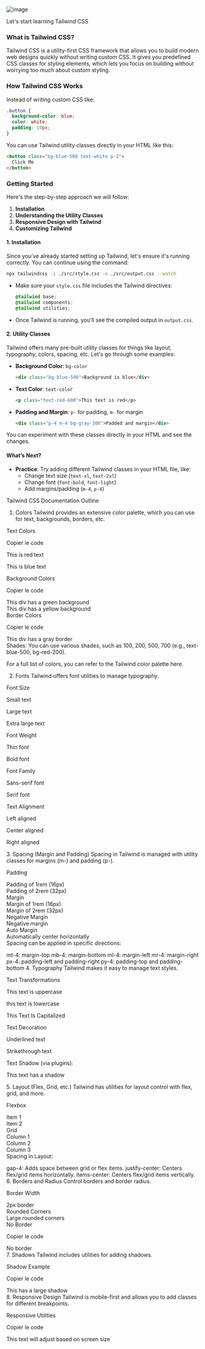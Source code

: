 
 ![image](https://github.com/user-attachments/assets/710777e7-5715-4690-a22e-ed12b0584e91)

 Let's start learning Tailwind CSS 

### What is Tailwind CSS?
Tailwind CSS is a utility-first CSS framework that allows you to build modern web designs quickly without writing custom CSS. It gives you predefined CSS classes for styling  elements, which lets you focus on building without worrying too much about custom styling.

### How Tailwind CSS Works
Instead of writing custom CSS like:
```css
.button {
  background-color: blue;
  color: white;
  padding: 10px;
}
```

You can use Tailwind utility classes directly in your HTML like this:
```html
<button class="bg-blue-500 text-white p-2">
  Click Me
</button>
```

### Getting Started
Here's the step-by-step approach we will follow:

1. **Installation**
2. **Understanding the Utility Classes**
3. **Responsive Design with Tailwind**
4. **Customizing Tailwind**

#### 1. Installation
Since you’ve already started setting up Tailwind, let's ensure it's running correctly. You can continue using the command:

```bash
npx tailwindcss -i ./src/style.css -o ./src/output.css --watch
```

- Make sure your `style.css` file includes the Tailwind directives:
  ```css
  @tailwind base;
  @tailwind components;
  @tailwind utilities;
  ```

- Once Tailwind is running, you'll see the compiled output in `output.css`.

#### 2. Utility Classes
Tailwind offers many pre-built utility classes for things like layout, typography, colors, spacing, etc. Let's go through some examples:

- **Background Color**: `bg-color`
  ```html
  <div class="bg-blue-500">Background is blue</div>
  ```

- **Text Color**: `text-color`
  ```html
  <p class="text-red-600">This text is red</p>
  ```

- **Padding and Margin**: `p-` for padding, `m-` for margin
  ```html
  <div class="p-4 m-4 bg-gray-300">Padded and margin</div>
  ```

You can experiment with these classes directly in your HTML and see the changes.

#### What’s Next?
- **Practice**: Try adding different Tailwind classes in your HTML file, like:
  - Change text size (`text-xl`, `text-2xl`)
  - Change font (`font-bold`, `font-light`)
  - Add margins/padding (`m-4`, `p-4`)

Tailwind CSS Documentation Outline
1. Colors
Tailwind provides an extensive color palette, which you can use for text, backgrounds, borders, etc.

Text Colors


Copier le code
<p class="text-red-500">This is red text</p>
<p class="text-blue-700">This is blue text</p>
Background Colors


Copier le code
<div class="bg-green-300">This div has a green background</div>
<div class="bg-yellow-500">This div has a yellow background</div>
Border Colors


Copier le code
<div class="border border-gray-400">This div has a gray border</div>
Shades: You can use various shades, such as 100, 200, 500, 700 (e.g., text-blue-500, bg-red-200).

For a full list of colors, you can refer to the Tailwind color palette here.

2. Fonts
Tailwind offers font utilities to manage typography.

Font Size



<p class="text-sm">Small text</p>
<p class="text-lg">Large text</p>
<p class="text-3xl">Extra large text</p>
Font Weight



<p class="font-thin">Thin font</p>
<p class="font-bold">Bold font</p>
Font Family



<p class="font-sans">Sans-serif font</p>
<p class="font-serif">Serif font</p>
Text Alignment



<p class="text-left">Left aligned</p>
<p class="text-center">Center aligned</p>
<p class="text-right">Right aligned</p>
3. Spacing (Margin and Padding)
Spacing in Tailwind is managed with utility classes for margins (m-) and padding (p-).

Padding



<div class="p-4">Padding of 1rem (16px)</div>
<div class="p-8">Padding of 2rem (32px)</div>
Margin



<div class="m-4">Margin of 1rem (16px)</div>
<div class="m-8">Margin of 2rem (32px)</div>
Negative Margin



<div class="-m-4">Negative margin</div>
Auto Margin



<div class="mx-auto">Automatically center horizontally</div>
Spacing can be applied in specific directions:

mt-4: margin-top
mb-4: margin-bottom
ml-4: margin-left
mr-4: margin-right
px-4: padding-left and padding-right
py-4: padding-top and padding-bottom
4. Typography
Tailwind makes it easy to manage text styles.

Text Transformations



<p class="uppercase">This text is uppercase</p>
<p class="lowercase">this text is lowercase</p>
<p class="capitalize">This Text Is Capitalized</p>
Text Decoration



<p class="underline">Underlined text</p>
<p class="line-through">Strikethrough text</p>
Text Shadow (via plugins):



<p class="shadow-md">This text has a shadow</p>
5. Layout (Flex, Grid, etc.)
Tailwind has utilities for layout control with flex, grid, and more.

Flexbox



<div class="flex justify-center items-center">
  <div>Item 1</div>
  <div>Item 2</div>
</div>
Grid



<div class="grid grid-cols-3 gap-4">
  <div>Column 1</div>
  <div>Column 2</div>
  <div>Column 3</div>
</div>
Spacing in Layout:

gap-4: Adds space between grid or flex items.
justify-center: Centers flex/grid items horizontally.
items-center: Centers flex/grid items vertically.
6. Borders and Radius
Control borders and border radius.

Border Width



<div class="border-2">2px border</div>
Rounded Corners



<div class="rounded-lg">Large rounded corners</div>
No Border


Copier le code
<div class="border-none">No border</div>
7. Shadows
Tailwind includes utilities for adding shadows.

Shadow Example

Copier le code
<div class="shadow-lg">This has a large shadow</div>
8. Responsive Design
Tailwind is mobile-first and allows you to add classes for different breakpoints.

Responsive Utilities

Copier le code
<div class="text-sm md:text-lg lg:text-xl">
  This text will adjust based on screen size
</div>
